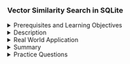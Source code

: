 ### Vector Similarity Search in SQLite

<details><summary>Prerequisites and Learning Objectives</summary>

#### Prerequisites and Learning Objectives:

**Prerequisites:**
- Familiarity with SQLite database and SQL syntax.
- Understanding of vector representation and similarity search.
- Knowledge of a programming language that supports SQLite interactions (e.g., Python).

**Learning Objectives:**
- Learn how to perform vector similarity search using cosine similarity in SQLite.
- Understand the SQL query for calculating cosine similarity.
- Grasp the process of retrieving similar vectors based on a query vector.

</details>
<details><summary>Description</summary>

#### Description:

**Performing Vector Similarity Search:**
- Use the cosine similarity formula to find vectors that are similar to a given query vector.
- Normalize vectors to unit vectors before calculating cosine similarity.

```python
import sqlite3
import numpy as np
from sklearn.metrics.pairwise import cosine_similarity

# Connect to SQLite database
conn = sqlite3.connect("vector_database.db")
cursor = conn.cursor()

# Assume 'query_vector' is the vector for which similarity search is performed
query_vector = np.array([0.2, 0.3, 0.4])

# Fetch all vectors from the table
cursor.execute('SELECT id, vector_data FROM vector_table')
rows = cursor.fetchall()

# Convert fetched vectors to numpy arrays
stored_vectors = [np.array(list(map(float, row[1].split(',')))) for row in rows]

# Normalize vectors to unit vectors
normalized_vectors = [vector / np.linalg.norm(vector) for vector in stored_vectors]
normalized_query_vector = query_vector / np.linalg.norm(query_vector)

# Calculate cosine similarity between the query vector and stored vectors
similarities = cosine_similarity([normalized_query_vector], normalized_vectors)

# Find the indices of the top-k similar vectors
top_k_indices = np.argsort(similarities[0])[::-1][:5]

# Retrieve the top-k similar vectors
similar_vectors = [stored_vectors[i] for i in top_k_indices]

print("Similar vectors:", similar_vectors)

# Close the connection
conn.close()
```

</details>
<details><summary>Real World Application</summary>

#### Real World Application:

**Document Retrieval based on Content Similarity:**
- **Scenario:** Retrieving documents similar to a query document.
- **Implementation:** Store document vectors in an SQLite table.
- **Benefit:** Efficiently find documents with similar content using cosine similarity.

</details>
<details><summary>Summary</summary>

#### Summary:

- Cosine similarity can be calculated in SQLite for vector similarity search.
- Normalize vectors to unit vectors before calculating cosine similarity.
- Retrieve similar vectors based on the query vector using the calculated similarities.

</details>
<details><summary>Practice Questions</summary>

#### Practice Questions:

1. How is cosine similarity calculated for vector similarity search in SQLite?
2. Why is it important to normalize vectors to unit vectors before calculating cosine similarity?
3. Describe the process of performing vector similarity search in SQLite using Python.
4. In what real-world scenario would vector similarity search in SQLite be beneficial?
5. How can you adapt the presented code for a different vector database system?

</details>